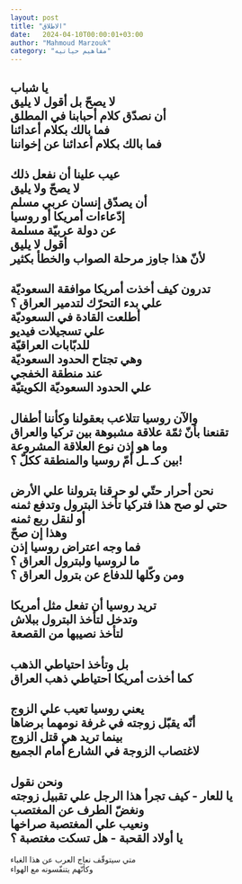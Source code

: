 ```yaml
---
layout: post
title: "الاطلاق"
date:   2024-04-10T00:00:01+03:00
author: "Mahmoud Marzouk"
category: "مفاهيم حياتيه"
---
```



يا شباب  
لا يصحّ بل أقول لا يليق  
أن نصدّق كلام أحبابنا في المطلق  
فما بالك بكلام أعدائنا  
فما بالك بكلام أعدائنا عن إخواننا  
--------  
عيب علينا أن نفعل ذلك  
لا يصحّ ولا يليق  
أن يصدّق إنسان عربي مسلم  
إدّعاءات أمريكا أو روسيا  
عن دولة عربيّة مسلمة  
أقول لا يليق  
لأنّ هذا جاوز مرحلة الصواب والخطأ بكثير  
-------  
تدرون كيف أخذت أمريكا موافقة السعوديّة  
علي بدء التحرّك لتدمير العراق ؟  
أطلعت القادة في السعوديّة  
علي تسجيلات فيديو  
للدبّابات العراقيّة  
وهي تجتاح الحدود السعوديّة  
عند منطقة الخفجي  
علي الحدود السعوديّة الكويتيّة  
-------  
والآن روسيا تتلاعب بعقولنا وكأننا أطفال  
تقنعنا بأنّ ثمّة علاقة مشبوهة بين تركيا والعراق  
وما هو إذن نوع العلاقة المشروعة  
بين كـ ـل أمّ روسيا والمنطقة ككلّ ؟!  
---------  
نحن أحرار حتّي لو حرقنا بترولنا علي الأرض  
حتي لو صح هذا فتركيا تأخذ البترول وتدفع ثمنه  
أو لنقل ربع ثمنه  
وهذا إن صحّ  
فما وجه اعتراض روسيا إذن  
ما لروسيا ولبترول العراق ؟  
ومن وكّلها للدفاع عن بترول العراق ؟  
-----------  
تريد روسيا أن تفعل مثل أمريكا  
وتدخل لتأخذ البترول ببلاش  
لتأخذ نصيبها من القصعة  
--------  
بل وتأخذ احتياطي الذهب  
كما أخذت أمريكا احتياطي ذهب العراق  
-----------  
يعني روسيا تعيب علي الزوج  
أنّه يقبّل زوجته في غرفة نومهما برضاها  
بينما تريد هي قتل الزوج  
لاغتصاب الزوجة في الشارع أمام الجميع  
----------  
ونحن نقول  
يا للعار - كيف تجرأ هذا الرجل علي تقبيل زوجته  
ونغضّ الطرف عن المغتصب  
ونعيب علي المغتصبة صراخها  
يا أولاد القحبة - هل تسكت مغتصبة ؟  
---------  
متي سيتوقّف نعاج العرب عن هذا الغباء  
وكأنّهم يتنفّسونه مع الهواء
